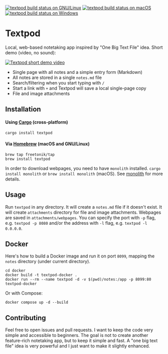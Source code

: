[![textpod build status on GNU/Linux](https://github.com/freetonik/textpod/workflows/GNU%2FLinux/badge.svg)](https://github.com/freetonik/textpod/actions?query=workflow%3AGNU%2FLinux)
[![textpod build status on macOS](https://github.com/freetonik/textpod/workflows/macOS/badge.svg)](https://github.com/freetonik/textpod/actions?query=workflow%3AmacOS)
[![textpod build status on Windows](https://github.com/freetonik/textpod/workflows/Windows/badge.svg)](https://github.com/freetonik/textpod/actions?query=workflow%3AWindows)

# Textpod

Local, web-based notetaking app inspired by "One Big Text File" idea. Short demo (video, no sound):

[![Textpod short demo video](https://img.youtube.com/vi/VAqJJxaJNVM/0.jpg)](https://www.youtube.com/watch?v=VAqJJxaJNVM)

- Single page with all notes and a simple entry form (Markdown)
- All notes are stored in a single `notes.md` file
- Search/filtering when you start typing with `/`
- Start a link with `+` and Textpod will save a local single-page copy
- File and image attachments

## Installation

#### Using [Cargo](https://crates.io/crates/textpod) (cross-platform)

```console
cargo install textpod
```

#### Via [Homebrew](https://brew.sh/) (macOS and GNU/Linux)

```console
brew tap freetonik/tap
brew install textpod
```

In order to download webpages, you need to have `monolith` installed. `cargo install monolith` or `brew install monolith` (macOS). See [monolith](https://github.com/Y2Z/monolith) for more details.

## Usage

Run `textpod` in any directory. It will create a `notes.md` file if it doesn't exist. It will create `attachments` directory for file and image attachments.
Webpages are saved in `attachments/webpages`. You can specify the port with `-p` flag, e.g. `textpod -p 8080` and/or the address with `-l` flag, e.g. `textpod -l 0.0.0.0`.

## Docker

Here's how to build a Docker image and run it on port `8099`, mapping the `notes` directory (under current directory).

```console
cd docker
docker build -t textpod-docker .
docker run --rm --name textpod -d -v $(pwd)/notes:/app -p 8099:80 textpod-docker
```

Or with Compose:

```console
docker compose up -d --build
```

## Contributing

Feel free to open issues and pull requests. I want to keep the code very simple and accessible to beginners. The goal is not to create another feature-rich notetaking app, but to keep it simple and fast.
A "one big text file" idea is very powerful and I just want to make it slightly enhanced.

